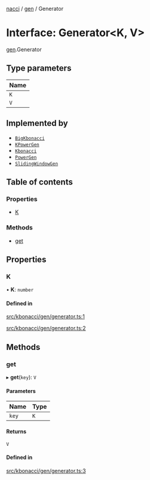 [nacci](../README.md) / [gen](../modules/gen.md) / Generator

# Interface: Generator\<K, V\>

[gen](../modules/gen.md).Generator

## Type parameters

| Name |
| :------ |
| `K` |
| `V` |

## Implemented by

- [`BigKbonacci`](../classes/BigKbonacci.md)
- [`KPowerGen`](../classes/gen.KPowerGen.md)
- [`Kbonacci`](../classes/Kbonacci.md)
- [`PowerGen`](../classes/gen.PowerGen.md)
- [`SlidingWindowGen`](../classes/gen.SlidingWindowGen.md)

## Table of contents

### Properties

- [K](gen.Generator.md#k)

### Methods

- [get](gen.Generator.md#get)

## Properties

### K

• **K**: `number`

#### Defined in

[src/kbonacci/gen/generator.ts:1](https://github.com/havelessbemore/nacci/blob/ae7cafb/src/kbonacci/gen/generator.ts#L1)

[src/kbonacci/gen/generator.ts:2](https://github.com/havelessbemore/nacci/blob/ae7cafb/src/kbonacci/gen/generator.ts#L2)

## Methods

### get

▸ **get**(`key`): `V`

#### Parameters

| Name | Type |
| :------ | :------ |
| `key` | `K` |

#### Returns

`V`

#### Defined in

[src/kbonacci/gen/generator.ts:3](https://github.com/havelessbemore/nacci/blob/ae7cafb/src/kbonacci/gen/generator.ts#L3)
